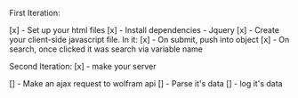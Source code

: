 First Iteration:

[x] - Set up your html files
[x] - Install dependencies - Jquery
[x] - Create your client-side javascript file. In it:
	[x] - On submit, push into object
	[x] - On search, once clicked it was search via variable name


Second Iteration:
[x] - make your server

[] - Make an ajax request to wolfram api
[] - Parse it's data
[] - log it's data 

